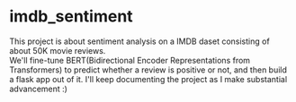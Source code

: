 # imdb_sentiment
This project is about sentiment analysis on a IMDB daset consisting of about 50K movie reviews.  
We'll fine-tune BERT(Bidirectional Encoder Representations from Transformers) to predict whether a review is positive or not, and then build a flask app out of it.
I'll keep documenting the project as I make substantial advancement :)
